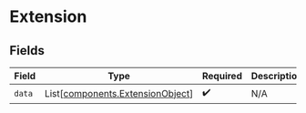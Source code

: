 # Extension


## Fields

| Field                                                                          | Type                                                                           | Required                                                                       | Description                                                                    |
| ------------------------------------------------------------------------------ | ------------------------------------------------------------------------------ | ------------------------------------------------------------------------------ | ------------------------------------------------------------------------------ |
| `data`                                                                         | List[[components.ExtensionObject](../../models/components/extensionobject.md)] | :heavy_check_mark:                                                             | N/A                                                                            |